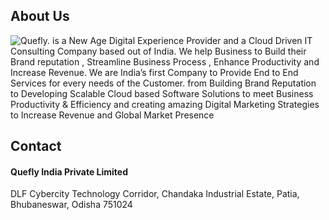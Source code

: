 ## About Us
![Quefly.](https://quefly.com/wp-content/uploads/2021/07/High-Resolution-Logo-150x150.png "Quefly India Private Limited")
is a New Age Digital Experience Provider and a Cloud Driven IT Consulting Company based out of India.
We help Business to Build their Brand reputation , Streamline Business Process , Enhance Productivity and Increase Revenue. 
We are India’s first Company to Provide End to End Services for every needs of the Customer. from Building Brand Reputation to Developing Scalable Cloud based Software Solutions to meet Business Productivity & Efficiency and creating amazing Digital Marketing Strategies to Increase Revenue and Global Market Presence

## Contact
#### Quefly India Private Limited
DLF Cybercity
Technology Corridor,
Chandaka Industrial Estate,
Patia, Bhubaneswar,
Odisha 751024




<!--

**Here are some ideas to get you started:**

🙋‍♀️ A short introduction - what is your organization all about?
🌈 Contribution guidelines - how can the community get involved?
👩‍💻 Useful resources - where can the community find your docs? Is there anything else the community should know?
🍿 Fun facts - what does your team eat for breakfast?
🧙 Remember, you can do mighty things with the power of [Markdown](https://docs.github.com/github/writing-on-github/getting-started-with-writing-and-formatting-on-github/basic-writing-and-formatting-syntax)
-->
